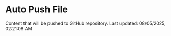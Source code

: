 # Auto Push File

Content that will be pushed to GitHub repository.
Last updated: 08/05/2025, 02:21:08 AM